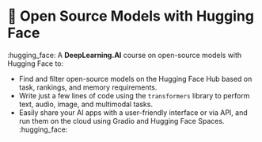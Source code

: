 # 🤗 Open Source Models with Hugging Face 
:hugging_face: A **DeepLearning.AI** course on open-source models with Hugging Face to:
- Find and filter open-source models on the Hugging Face Hub based on task, rankings, and memory requirements.
- Write just a few lines of code using the `transformers` library to perform text, audio, image, and multimodal tasks.
- Easily share your AI apps with a user-friendly interface or via API, and run them on the cloud using Gradio and Hugging Face Spaces.
:hugging_face:
